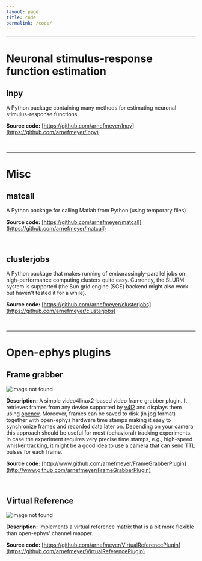 ```yaml
---
layout: page
title: code
permalink: /code/
---
```


---

# Neuronal stimulus-response function estimation

## lnpy
A Python package containing many methods for estimating neuronal stimulus-response functions

**Source code:** [https://github.com/arnefmeyer/lnpy](https://github.com/arnefmeyer/lnpy)

&nbsp;

---

# Misc

## matcall
A Python package for calling Matlab from Python (using temporary files)

**Source code:** [https://github.com/arnefmeyer/matcall](https://github.com/arnefmeyer/matcall)

&nbsp;

## clusterjobs
A Python package that makes running of embarassingly-parallel jobs on high-performance computing clusters quite easy. Currently, the SLURM system is supported (the Sun grid engine (SGE) backend might also work but haven't tested it for a while).

**Source code:** [https://github.com/arnefmeyer/clusterjobs](https://github.com/arnefmeyer/clusterjobs)

&nbsp;

---

# Open-ephys plugins

## Frame grabber

![image not found](../images/framegrabber_screenshot.png)

**Description:** A simple video4linux2-based video frame grabber plugin. It retrieves frames from any device supported by [v4l2](http://linuxtv.org/downloads/v4l-dvb-apis/) and displays them using [opencv](http://opencv.org/). Moreover, frames can be saved to disk (in jpg format) together with open-ephys hardware time stamps making it easy to synchronize frames and recorded data later on. Depending on your camera this approach should be useful for most (behavioral) tracking experiments. In case the experiment requires very precise time stamps, e.g., high-speed whisker tracking, it might be a good idea to use a camera that can send TTL pulses for each frame.

**Source code:** [http://www.github.com/arnefmeyer/FrameGrabberPlugin](http://www.github.com/arnefmeyer/FrameGrabberPlugin)

&nbsp;

## Virtual Reference

![image not found](../images/virtualref_screenshot_small.png)

**Description:** Implements a virtual reference matrix that is a bit more flexible than open-ephys' channel mapper.

**Source code:** [https://github.com/arnefmeyer/VirtualReferencePlugin](https://github.com/arnefmeyer/VirtualReferencePlugin)


